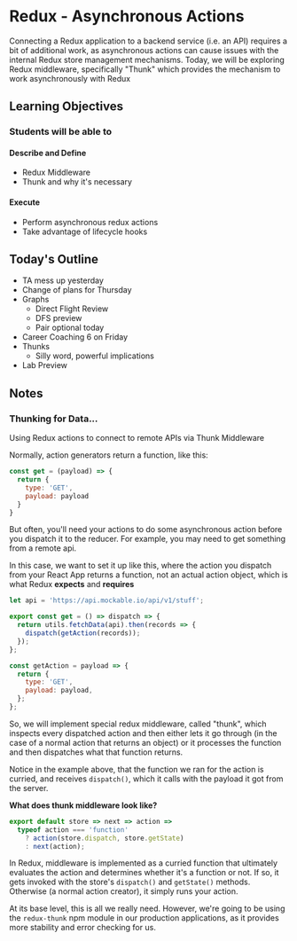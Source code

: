 # Redux - Asynchronous Actions

Connecting a Redux application to a backend service (i.e. an API) requires a bit of additional work, as asynchronous actions can cause issues with the internal Redux store management mechanisms. Today, we will be exploring Redux middleware, specifically "Thunk" which provides the mechanism to work asynchronously with Redux

## Learning Objectives

### Students will be able to

#### Describe and Define

- Redux Middleware
- Thunk and why it's necessary

#### Execute

- Perform asynchronous redux actions
- Take advantage of lifecycle hooks

## Today's Outline

<!-- To Be Completed By Instructor -->
- TA mess up yesterday
- Change of plans for Thursday
- Graphs
  - Direct Flight Review
  - DFS preview
  - Pair optional today
- Career Coaching 6 on Friday
- Thunks
  - Silly word, powerful implications
- Lab Preview  

## Notes

### Thunking for Data...

Using Redux actions to connect to remote APIs via Thunk Middleware

Normally, action generators return a function, like this:

```javascript
const get = (payload) => {
  return {
    type: 'GET',
    payload: payload
  }
}
```

But often, you'll need your actions to do some asynchronous action before you dispatch it to the reducer. For example, you may need to get something from a remote api.

In this case, we want to set it up like this, where the action you dispatch from your React App returns a function, not an actual action object, which is what Redux **expects** and **requires**

```javascript
let api = 'https://api.mockable.io/api/v1/stuff';

export const get = () => dispatch => {
  return utils.fetchData(api).then(records => {
    dispatch(getAction(records));
  });
};

const getAction = payload => {
  return {
    type: 'GET',
    payload: payload,
  };
};
```

So, we will implement special redux middleware, called "thunk", which inspects every dispatched action and then either lets it go through (in the case of a normal action that returns an object) or it processes the function and then dispatches what that function returns.

Notice in the example above, that the function we ran for the action is curried, and receives `dispatch()`, which it calls with the payload it got from the server.

**What does thunk middleware look like?**

```javascript
export default store => next => action =>
  typeof action === 'function'
    ? action(store.dispatch, store.getState)
    : next(action);
```

In Redux, middleware is implemented as a curried function that ultimately evaluates the action and determines whether it's a function or not. If so, it gets invoked with the store's `dispatch()` and `getState()` methods. Otherwise (a normal action creator), it simply runs your action.

At its base level, this is all we really need.  However, we're going to be using the `redux-thunk` npm module in our production applications, as it provides more stability and error checking for us.
